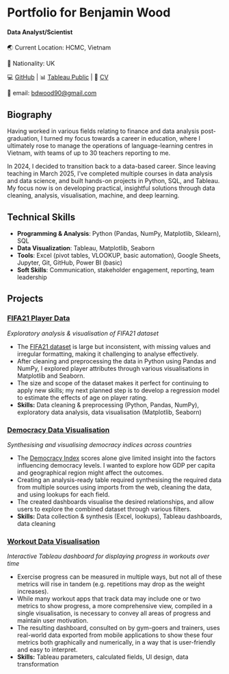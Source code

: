 # Portfolio for Benjamin Wood

#### Data Analyst/Scientist

🌏 Current Location: HCMC, Vietnam

🏡 Nationality: UK

💻 [GitHub](https://github.com/BenjaminDWood) | 📊 [Tableau Public](https://public.tableau.com/app/profile/benjamin.wood8808/vizzes) | 📄 [CV](nolinkyet.com)

📧 email: bdwood90@gmail.com

## Biography

Having worked in various fields relating to finance and data analysis post-graduation, I turned my focus towards a career in education, where I ultimately rose to manage the operations of language-learning centres in Vietnam, with teams of up to 30 teachers reporting to me.

In 2024, I decided to transition back to a data-based career. Since leaving teaching in March 2025, I’ve completed multiple courses in data analysis and data science, and built hands-on projects in Python, SQL, and Tableau. My focus now is on developing practical, insightful solutions through data cleaning, analysis, visualisation, machine, and deep learning.

## Technical Skills
 - **Programming & Analysis**: Python (Pandas, NumPy, Matplotlib, Sklearn), SQL
 - **Data Visualization**: Tableau, Matplotlib, Seaborn
 - **Tools**: Excel (pivot tables, VLOOKUP, basic automation), Google Sheets, Jupyter, Git, GitHub, Power BI (basic)
 - **Soft Skills**: Communication, stakeholder engagement, reporting, team leadership

## Projects

### [FIFA21 Player Data](https://github.com/BenjaminDWood/FIFA)
*Exploratory analysis & visualisation of FIFA21 dataset* 
- The [FIFA21 dataset](https://www.kaggle.com/datasets/yagunnersya/fifa-21-messy-raw-dataset-for-cleaning-exploring/data) is large but inconsistent, with missing values and irregular formatting, making it challenging to analyse effectively.  
- After cleaning and preprocessing the data in Python using Pandas and NumPy, I explored player attributes through various visualisations in Matplotlib and Seaborn.
- The size and scope of the dataset makes it perfect for continuing to apply new skills; my next planned step is to develop a regression model to estimate the effects of age on player rating.
- **Skills:** Data cleaning & preprocessing (Python, Pandas, NumPy), exploratory data analysis, data visualisation (Matplotlib, Seaborn)

### [Democracy Data Visualisation](https://public.tableau.com/app/profile/benjamin.wood8808/viz/AnalysisofDemocracyScoresvsGDPCapita/RegionView)
*Synthesising and visualising democracy indices across countries*
- The [Democracy Index](https://ourworldindata.org/grapher/democracy-index-eiu) scores alone give limited insight into the factors influencing democracy levels. I wanted to explore how GDP per capita and geographical region might affect the outcomes.
- Creating an analysis-ready table required synthesising the required data from multiple sources using imports from the web, cleaning the data, and using lookups for each field.
- The created dashboards visualise the desired relationships, and allow users to explore the combined dataset through various filters.
- **Skills:** Data collection & synthesis (Excel, lookups), Tableau dashboards, data cleaning

### [Workout Data Visualisation](https://public.tableau.com/app/profile/benjamin.wood8808/viz/WorkoutProgressDashboard_17536908034250/ProgressDash)
*Interactive Tableau dashboard for displaying progress in workouts over time*
- Exercise progress can be measured in multiple ways, but not all of these metrics will rise in tandem (e.g. repetitions may drop as the weight increases).
- While many workout apps that track data may include one or two metrics to show progress, a more comprehensive view, compiled in a single visualisation, is necessary to convey all areas of progress and maintain user motivation.
- The resulting dashboard, consulted on by gym-goers and trainers, uses real-world data exported from mobile applications to show these four metrics both graphically and numerically, in a way that is user-friendly and easy to interpret.
- **Skills:** Tableau parameters, calculated fields, UI design, data transformation




